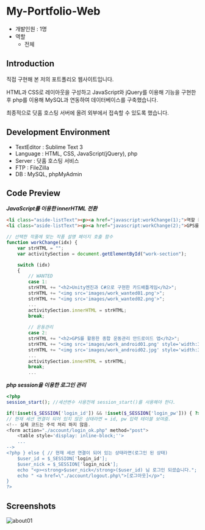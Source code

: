 # My-Portfolio-Web
- 개발인원 : 1명
- 역할
  - 전체
  
## Introduction
직접 구현해 본 저의 포트폴리오 웹사이트입니다.

HTML과 CSS로 레이아웃을 구성하고 JavaScript와 jQuery를 이용해 기능을 구현한 후 php를 이용해 MySQL과 연동하여 데이터베이스를 구축했습니다. 

최종적으로 닷홈 호스팅 서버에 올려 외부에서 접속할 수 있도록 했습니다.

## Development Environment
- TextEditor : Sublime Text 3
- Language : HTML, CSS, JavaScript(jQuery), php
- Server : 닷홈 호스팅 서비스
- FTP : FileZilla
- DB : MySQL, phpMyAdmin 

## Code Preview
***JavaScript를 이용한 innerHTML 전환***
```html
<li class="aside-listText"><p><a href="javascript:workChange(1);">역할 카드게임 'WANTED'</a></p></li>
<li class="aside-listText"><p><a href="javascript:workChange(2);">GPS를 활용한 운동관리 어플리케이션</a></p></li>
```
```javascript
// 선택한 작품에 맞는 작품 설명 페이지 호출 함수
function workChange(idx) {
    var strHTML = "";
    var activitySection = document.getElementById("work-section");

    switch (idx) 
    {
    	// WANTED
    	case 1:
    	strHTML += "<h2>Unity엔진과 C#으로 구현한 카드배틀게임</h2>";
    	strHTML += "<img src='images/work_wanted01.png'>";
    	strHTML += "<img src='images/work_wanted02.png'>";
    	...
    	activitySection.innerHTML = strHTML;
    	break;
		
    	// 운동관리
    	case 2:
    	strHTML += "<h2>GPS를 활용한 종합 운동관리 안드로이드 앱</h2>";
    	strHTML += "<img src='images/work_android01.png' style='width:360px;height:640px;'>&nbsp";
    	strHTML += "<img src='images/work_android02.jpg' style='width:360px;height:640px;'><br>";
    	...
    	activitySection.innerHTML = strHTML;
    	break;
    	...
 ```
 
***php session을 이용한 로그인 관리***
```php
<?php
session_start(); //세션변수 사용전에 session_start()를 사용해야 한다.

if(!isset($_SESSION['login_id']) && !isset($_SESSION['login_pw'])) { ?>
// 현재 세션 연결이 되어 있지 않은 상태라면 = id, pw 입력 테이블 보여줌.
<!-- 실제 코드는 주석 처리 하지 않음.
<form action="./account/login_ok.php" method="post">				
	<table style='display: inline-block;''>
	... 
-->
<?php } else { // 현재 세션 연결이 되어 있는 상태라면(로그인 된 상태)
	$user_id = $_SESSION['login_id'];
	$user_nick = $_SESSION['login_nick'];
	echo "<p><strong>$user_nick</strong>($user_id) 님 로그인 되셨습니다.";
	echo " <a href=\"./account/logout.php\">[로그아웃]</p>";
}
?>
```

## Screenshots
![about01](https://user-images.githubusercontent.com/45503931/56343134-ed243b80-61f4-11e9-972d-f62cfd6a2446.png)
